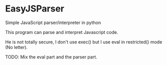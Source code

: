 # EasyJSParser
Simple JavaScript parser/interpreter in python

This program can parse and interpret Javascript code.

He is not totally secure, I don't use exec() but I use eval in restricted() mode (No letter).

TODO:
Mix the eval part and the parser part.
